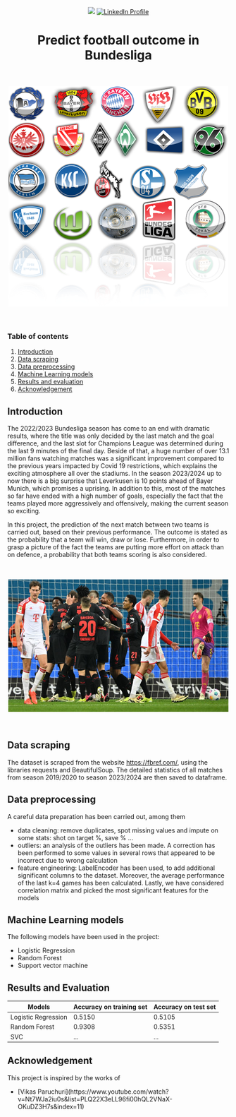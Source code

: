 <p align="center">

<img src="https://img.shields.io/badge/made%20by-Binh%20Hong%20Ngoc-green">
<a href="https://www.linkedin.com/in/binhhongngoc/">
  <img src="https://img.shields.io/badge/-LinkedIn-blue?style=flat&logo=linkedin&logoColor=white" alt="LinkedIn Profile">
</a>
</p>

<h1 align="center"> Predict football outcome in Bundesliga </h1>

<p align="center">
<br><br><img src="Pictures/Logo.png" width=500 height=500>
</p>
<br>
<p>
  
<h3> Table of contents </h3>
<ol>
    <li><a href="#intro">Introduction</a></li>
    <li><a href="#scraping">Data scraping</a></li>
    <li><a href="#preprocessing">Data preprocessing</a></li>
    <li><a href="#models">Machine Learning models</a></li>
    <li><a href="#results">Results and evaluation</a> </li>
    <li><a href="#acknowledgement">Acknowledgement</a></li>
</ol>

<h2 id="intro">Introduction</h2>

The 2022/2023 Bundesliga season has come to an end with dramatic results, where the title was only decided by the last match and the goal difference, and the last slot for Champions League was determined during the last 9 minutes of the final day. Beside of that, a huge number of over 13.1 million fans watching matches was a significant improvement compared to the previous years impacted by Covid 19 restrictions, which explains the exciting atmosphere all over the stadiums. In the season 2023/2024 up to now there is a big surprise that Leverkusen is 10 points ahead of Bayer Munich, which promises a uprising. In addition to this, most of the matches so far have ended with a high number of goals, especially the fact that the teams played more aggressively and offensively, making the current season so exciting.

In this project, the prediction of the next match between two teams is carried out, based on their previous performance. The outcome is stated as the probability that a team will win, draw or lose. Furthermore, in order to grasp a picture of the fact the teams are putting more effort on attack than on defence, a probability that both teams scoring is also considered.
<p align="center">
<br><br><img src="Pictures/Bayer_Bayern.jpg" width="500" height="300">
</p>
<br>
<p>
<h2 id="scraping">Data scraping</h2>

The dataset is scraped from the website https://fbref.com/, using the libraries requests and BeautifulSoup. The detailed statistics of all matches from season 2019/2020 to season 2023/2024 are then saved to dataframe.

<h2 id="preprocessing">Data preprocessing</h2>
A careful data preparation has been carried out, among them
<ul>
    <li> data cleaning: remove duplicates, spot missing values and impute on some stats: shot on target %, save % ...</li>
    <li> outliers: an analysis of the outliers has been made. A correction has been performed to some values in several rows that appeared to be incorrect due to wrong calculation </li>
    <li> feature engineering: LabelEncoder has been used, to add additional significant columns to the dataset. Moreover, the average performance of the last k=4 games has been calculated. Lastly, we have considered correlation matrix and picked the most significant features for the models </li>
</ul>

<h2 id="models">Machine Learning models</h2>

The following models have been used in the project:
<ul>
    <li> Logistic Regression </li>
    <li> Random Forest </li>
    <li> Support vector machine </li>
</ul>
 
## Results and Evaluation

| Models | Accuracy on training set | Accuracy on test set |
|-----------------|-----------------|-----------------|
| Logistic Regression | 0.5150 | 0.5105 |
| Random Forest | 0.9308 | 0.5351 |
| SVC | ... | ... |


<h2 id="acknowledgement">Acknowledgement</h2>
This project is inspired by the works of 
<ul>
    <li> [Vikas Paruchuri](https://www.youtube.com/watch?v=Nt7WJa2iu0s&list=PLQ22X3eLL96fi00hQL2VNaX-OKuDZ3H7s&index=11) </li>
</ul>

